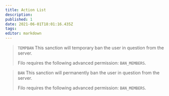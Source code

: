 ```yaml
---
title: Action List
description:
published: 1
date: 2021-06-01T18:01:16.435Z
tags:
editor: markdown
---
```


> `TEMPBAN`
> This sanction will temporary ban the user in question from the server.
>
> Filo requires the following advanced permission: ``BAN_MEMBERS``.

> `BAN`
> This sanction will permanently ban the user in question from the server.
>
> Filo requires the following advanced permission: ``BAN_MEMBERS``.
